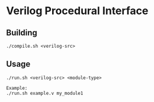 # Verilog Procedural Interface

## Building
```
./compile.sh <verilog-src>
```

## Usage
```
./run.sh <verilog-src> <module-type>

Example:
./run.sh example.v my_module1
```
